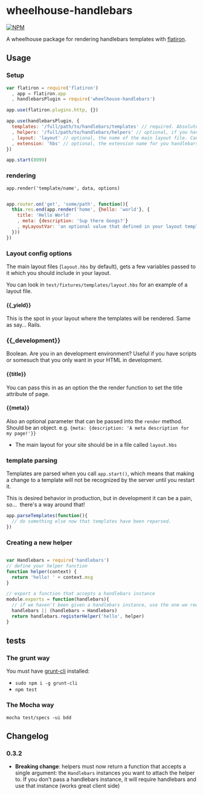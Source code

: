 wheelhouse-handlebars
=======================

[![NPM](https://nodei.co/npm/wheelhouse-handlebars.png)](https://nodei.co/npm/wheelhouse-handlebars/)

A wheelhouse package for rendering handlebars templates with [flatiron](https://github.com/flatiron/flatiron).

## Usage

### Setup
```js
var flatiron = require('flatiron')
  , app = flatiron.app
  , handlebarsPlugin = require('wheelhouse-handlebars')

app.use(flatiron.plugins.http, {})

app.use(handlebarsPlugin, {
  templates: '/full/path/to/handlebars/templates' // required. Absolute path.
  , helpers: '/full/path/to/handlebars/helpers' // optional, if you have handlebars helpers, this is where you load them. Can be an array or a string.
  , layout: 'layout' // optional, the name of the main layout file. Can be a path relative to your templates directory.
  , extension: 'hbs' // optional, the extension name for you handlebars templates. Don't prefix with a dot.
})

app.start(8999)
```

### rendering

`app.render('template/name', data, options)`

```js

app.router.on('get', 'some/path', function(){
  this.res.end(app.render('home', {hello: 'world'}, {
    title: 'Hello World'
    , meta: {description: 'Sup there Googs?'}
    , myLayoutVar: 'an optional value that defined in your layout template'
  }))
})

```

### Layout config options

The main layout files (`layout.hbs` by default), gets a few variables passed to it
which you should include in your layout.

You can look in `test/fixtures/templates/layout.hbs` for an example of a layout file.

#### {{_yield}}
This is the spot in your layout where the templates will be rendered. Same as say… Rails.

### {{_development}}
Boolean. Are you in an development environment? Useful if you have scripts or somesuch that you only want in your HTML in development.

#### {{title}}
You can pass this in as an option the the render function to set the title attribute
of page.

#### {{meta}}
Also an optional parameter that can be passed into the `render` method. Should be an object. e.g. `{meta: {description: 'A meta description for my page!'}}`

* The main layout for your site should be in a file called `layout.hbs`

### template parsing
Templates are parsed when you call `app.start()`, which means that making a change to a template will not be recognized by the server until you restart it.

This is desired behavior in production, but in development it can be a pain, so…  there's a way around that!

```js
app.parseTemplates(function(){
  // do something else now that templates have been reparsed.
})
```

### Creating a new helper
```js

var Handlebars = require('handlebars')
// define your helper function
function helper(context) {
  return 'hello! ' + context.msg
}

// export a function that accepts a handlebars instance
module.exports = function(handlebars){
  // if we haven't been given a handlebars instance, use the one we required. This will work fine browser-side, but not in node, you must pass the handlebars instance you want to attach to (this plugin does that for you.)
  handlebars || (handlebars = Handlebars)
  return handlebars.registerHelper('hello', helper)
}

```

## tests

### The grunt way
You must have [grunt-cli](https://github.com/gruntjs/grunt-cli) installed:
* `sudo npm i -g grunt-cli`
* `npm test`

### The Mocha way
`mocha test/specs -ui bdd`

## Changelog
### 0.3.2
* **Breaking change**: helpers must now return a function that accepts a single argument: the `Handlebars` instances you want to attach the helper to. If you don't pass a handlebars instance, it will require handlebars and use that instance (works great client side)
